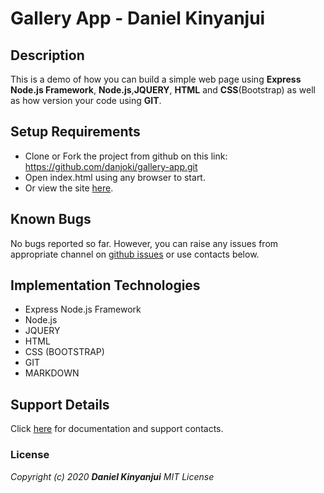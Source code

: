# Gallery App - Daniel Kinyanjui

## Description
This is a demo of how you can build a simple web page using **Express Node.js Framework**, **Node.js**,**JQUERY**, **HTML** and **CSS**(Bootstrap) as well as how version your code using **GIT**.

## Setup Requirements
* Clone or Fork the project from github on this link: https://github.com/danjoki/gallery-app.git
* Open index.html using any browser to start.
* Or view the site [here](https://danjoki.github.io/gallery-app/).

## Known Bugs
No bugs reported so far. However, you can raise any issues from appropriate channel on [github issues](https://github.com/danjoki/gallery-app/issues) or use contacts below.

## Implementation Technologies
* Express Node.js Framework
* Node.js
* JQUERY
* HTML
* CSS (BOOTSTRAP)
* GIT
* MARKDOWN

## Support Details
Click [here](http://kinyanjui.xyz) for documentation and support contacts.

### License
_Copyright (c) 2020 **Daniel Kinyanjui** MIT License_